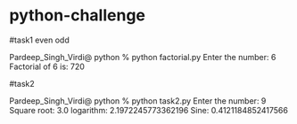 # python-challenge

#task1 even odd

Pardeep_Singh_Virdi@ python % python factorial.py
Enter the number: 6
Factorial of 6 is: 720


#task2

Pardeep_Singh_Virdi@ python % python task2.py
Enter the number: 9
Square root: 3.0
logarithm: 2.1972245773362196
Sine: 0.4121184852417566



